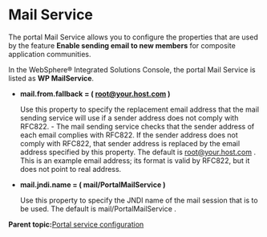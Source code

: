 # Mail Service

The portal Mail Service allows you to configure the properties that are used by the feature **Enable sending email to new members** for composite application communities.

In the WebSphere® Integrated Solutions Console, the portal Mail Service is listed as **WP MailService**.

-   **mail.from.fallback = \( root@your.host.com \)**

    Use this property to specify the replacement email address that the mail sending service will use if a sender address does not comply with RFC822. - The mail sending service checks that the sender address of each email complies with RFC822. If the sender address does not comply with RFC822, that sender address is replaced by the email address specified by this property. The default is root@your.host.com . This is an example email address; its format is valid by RFC822, but it does not point to real address.

-   **mail.jndi.name = \( mail/PortalMailService \)**

    Use this property to specify the JNDI name of the mail session that is to be used. The default is mail/PortalMailService .


**Parent topic:**[Portal service configuration](../admin-system/srvcfgref.md)

